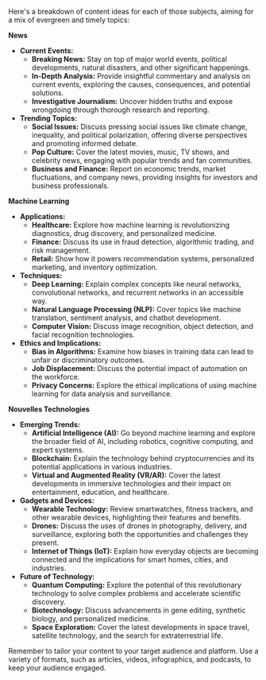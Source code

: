 Here's a breakdown of content ideas for each of those subjects, aiming for a mix of evergreen and timely topics:

**News**

* **Current Events:**
    * **Breaking News:**  Stay on top of major world events, political developments, natural disasters, and other significant happenings.
    * **In-Depth Analysis:** Provide insightful commentary and analysis on current events, exploring the causes, consequences, and potential solutions.
    * **Investigative Journalism:** Uncover hidden truths and expose wrongdoing through thorough research and reporting.
* **Trending Topics:**
    * **Social Issues:**  Discuss pressing social issues like climate change, inequality, and political polarization, offering diverse perspectives and promoting informed debate.
    * **Pop Culture:** Cover the latest movies, music, TV shows, and celebrity news, engaging with popular trends and fan communities.
    * **Business and Finance:** Report on economic trends, market fluctuations, and company news, providing insights for investors and business professionals.

**Machine Learning**

* **Applications:**
    * **Healthcare:** Explore how machine learning is revolutionizing diagnostics, drug discovery, and personalized medicine.
    * **Finance:**  Discuss its use in fraud detection, algorithmic trading, and risk management.
    * **Retail:**  Show how it powers recommendation systems, personalized marketing, and inventory optimization.
* **Techniques:**
    * **Deep Learning:**  Explain complex concepts like neural networks, convolutional networks, and recurrent networks in an accessible way.
    * **Natural Language Processing (NLP):**  Cover topics like machine translation, sentiment analysis, and chatbot development.
    * **Computer Vision:**  Discuss image recognition, object detection, and facial recognition technologies.
* **Ethics and Implications:**
    * **Bias in Algorithms:**  Examine how biases in training data can lead to unfair or discriminatory outcomes.
    * **Job Displacement:**  Discuss the potential impact of automation on the workforce.
    * **Privacy Concerns:**  Explore the ethical implications of using machine learning for data analysis and surveillance.

**Nouvelles Technologies**

* **Emerging Trends:**
    * **Artificial Intelligence (AI):**  Go beyond machine learning and explore the broader field of AI, including robotics, cognitive computing, and expert systems.
    * **Blockchain:**  Explain the technology behind cryptocurrencies and its potential applications in various industries.
    * **Virtual and Augmented Reality (VR/AR):**  Cover the latest developments in immersive technologies and their impact on entertainment, education, and healthcare.
* **Gadgets and Devices:**
    * **Wearable Technology:**  Review smartwatches, fitness trackers, and other wearable devices, highlighting their features and benefits.
    * **Drones:**  Discuss the uses of drones in photography, delivery, and surveillance, exploring both the opportunities and challenges they present.
    * **Internet of Things (IoT):**  Explain how everyday objects are becoming connected and the implications for smart homes, cities, and industries.
* **Future of Technology:**
    * **Quantum Computing:**  Explore the potential of this revolutionary technology to solve complex problems and accelerate scientific discovery.
    * **Biotechnology:**  Discuss advancements in gene editing, synthetic biology, and personalized medicine.
    * **Space Exploration:**  Cover the latest developments in space travel, satellite technology, and the search for extraterrestrial life.



Remember to tailor your content to your target audience and platform. Use a variety of formats, such as articles, videos, infographics, and podcasts, to keep your audience engaged. 
